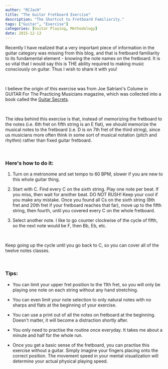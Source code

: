 ```yaml
---
author: "RCJacH"
title: "The Guitar Fretboard Exercise"
description: "The Shortcut to Fretboard Familiarity."
tags: ["Guitar", "Exercise"]
categories: [Guitar Playing, Methodology]
date: 2015-12-13
---
```




Recently I have realized that a very important piece of information in the guitar category was missing from this blog, and that is fretboard familiarity to its fundamental element - knowing the note names on the fretboard. It is so vital that I would say this is THE ability required to making music consciously on guitar. Thus I wish to share it with you!

<br>

I believe the origin of this exercise was from Joe Satriani's Colume in GUITAR For The Practicing Musicians magazine, which was collected into a book called the [Guitar Secrets](http://www.amazon.com/Joe-Satriani-Guitar-Secrets-Book/dp/160378358X/ref=sr_1_1?ie=UTF8&qid=1453687374&sr=8-1&keywords=guitar+secrets).

<br>

The idea behind this exercise is that, instead of memorizing the fretboard to the notes (i.e. 6th fret on fifth string is an E flat), we should memorize the musical notes to the fretboard (i.e. D is on 7th fret of the third string), since us musicians more often think in some sort of musical notation (pitch and rhythm) rather than fixed guitar fretboard.

<br>

### Here's how to do it:

1. Turn on a metronome and set tempo to 60 BPM, slower if you are new to this whole guitar thing.

2. Start with C. Find every C on the sixth string. Play one note per beat. If you miss, then wait for another beat. DO NOT RUSH! Keep your cool if you make any mistake. Once you found all Cs on the sixth string (8th fret and 20th fret if your fretboard reaches that far), move up to the fifth string, then fourth, until you covered every C on the whole fretboard.

3. Select another note. I like to go counter clockwise of the cycle of fifth, so the next note would be F, then Bb, Eb, etc.



<br>

Keep going up the cycle until you go back to C, so you can cover all of the twelve notes classes.

<br>

### Tips:

+ You can limit your upper fret position to the 11th fret, so you will only be playing one note on each string without any hand stretching.

+ You can even limit your note selection to only natural notes with no sharps and flats at the beginning of your exercise.

+ You can use a print out of all the notes on fretboard at the beginning. Doesn't matter, it will become a distraction shortly after.

+ You only need to practise the routine once everyday. It takes me about a minute and half for the whole run.

+ Once you get a basic sense of the fretboard, you can practise this exercise without a guitar. Simply imagine your fingers placing onto the correct position. The movement speed in your mental visualization will determine your actual physical playing speed.
